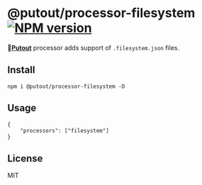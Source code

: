# @putout/processor-filesystem [![NPM version][NPMIMGURL]][NPMURL]

[NPMIMGURL]: https://img.shields.io/npm/v/@putout/processor-filesystem.svg?style=flat&longCache=true
[NPMURL]: https://npmjs.org/package/@putout/processor-filesystem "npm"

🐊[**Putout**](https://github.com/coderaiser/putout) processor adds support of `.filesystem.json` files.

## Install

```
npm i @putout/processor-filesystem -D
```

## Usage

```filesystem
{
    "processors": ["filesystem"]
}
```

## License

MIT
